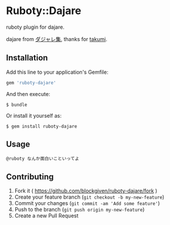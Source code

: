 # Ruboty::Dajare

ruboty plugin for dajare.

dajare from [ダジャレ集](http://linkdata.org/work/rdf1s580i), thanks for [takumi](http://user.linkdata.org/user/takami/work).

## Installation

Add this line to your application's Gemfile:

```ruby
gem 'ruboty-dajare'
```

And then execute:

    $ bundle

Or install it yourself as:

    $ gem install ruboty-dajare

## Usage

    @ruboty なんか面白いこといってよ

## Contributing

1. Fork it ( https://github.com/blockgiven/ruboty-dajare/fork )
2. Create your feature branch (`git checkout -b my-new-feature`)
3. Commit your changes (`git commit -am 'Add some feature'`)
4. Push to the branch (`git push origin my-new-feature`)
5. Create a new Pull Request
